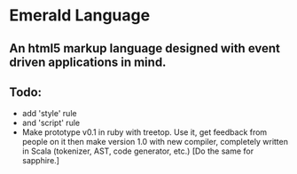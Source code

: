 # Emerald Language
## An html5 markup language designed with event driven applications in mind.

## Todo:
- add 'style' rule
- and 'script' rule
- Make prototype v0.1 in ruby with treetop. Use it, get feedback from people on it
  then make version 1.0 with new compiler, completely written in Scala (tokenizer,
  AST, code generator, etc.) [Do the same for sapphire.]

